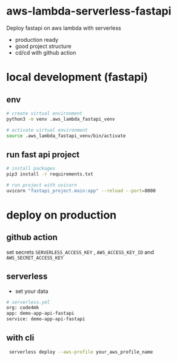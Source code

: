 # aws-lambda-serverless-fastapi
Deploy fastapi on aws lambda with serverless

* production ready
* good project structure
* cd/cd with github action

# local development (fastapi)

## env
```bash
# create virtual environment
python3 -m venv .aws_lambda_fastapi_venv

# activate virtual environment
source .aws_lambda_fastapi_venv/bin/activate
```

## run fast api project

```bash
# install packages
pip3 install -r requirements.txt

# run project with uvicorn
uvicorn "fastapi_project.main:app" --reload --port=8000
```

# deploy on production

## github action 

set secrets `SERVERLESS_ACCESS_KEY` , `AWS_ACCESS_KEY_ID` and `AWS_SECRET_ACCESS_KEY`

## serverless
* set your data

```bash
# serverless.yml
org: code4mk
app: demo-app-api-fastapi
service: demo-app-api-fastapi
```

## with cli

```bash
 serverless deploy --aws-profile your_aws_profile_name 
```



